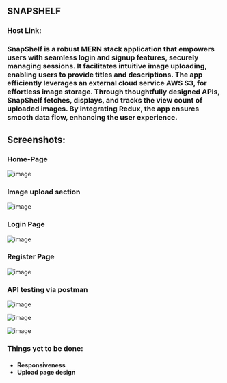<h2>SNAPSHELF</h2>
<h3>Host Link: </h3>
<h3>SnapShelf is a robust MERN stack application that empowers users with seamless login and signup features, securely managing sessions. It facilitates intuitive image uploading, enabling users to provide titles and descriptions. The app efficiently leverages an external cloud service AWS S3, for effortless image storage. Through thoughtfully designed APIs, SnapShelf fetches, displays, and tracks the view count of uploaded images. By integrating Redux, the app ensures smooth data flow, enhancing the user experience.</h3>
<h2>Screenshots:</h2>
<h3>Home-Page</h3>

![image](https://github.com/Ahad1317/snapshelf/assets/96586030/ea1a33a1-9125-4245-b230-b60bc39ff3a7)

<h3> Image upload section </h3>

![image](https://github.com/Ahad1317/snapshelf/assets/96586030/c0f76104-47ca-4a2b-9bc8-0d1dfd4c1c00)

<h3> Login Page </h3>

![image](https://github.com/Ahad1317/snapshelf/assets/96586030/ebbb265d-3c48-4195-82c5-3b52ecc7594b)

<h3> Register Page </h3>

![image](https://github.com/Ahad1317/snapshelf/assets/96586030/2f80b0d4-6b63-4c2e-a50c-598bda667b9e)

<h3> API testing via postman </h3>

![image](https://github.com/Ahad1317/snapshelf/assets/96586030/6cb0b2c9-a16e-4057-b6c7-58c7461426c3)

![image](https://github.com/Ahad1317/snapshelf/assets/96586030/1c860222-ce7b-428c-bee9-e29ebba14cba)

![image](https://github.com/Ahad1317/snapshelf/assets/96586030/368c4b89-1919-4771-80f0-a34c9ed764f0)

<h3>Things yet to be done:</h3>
<h4>
  <ul>
    <li>Responsiveness</li>
    <li>Upload page design</li>
  </ul>
</h4>









